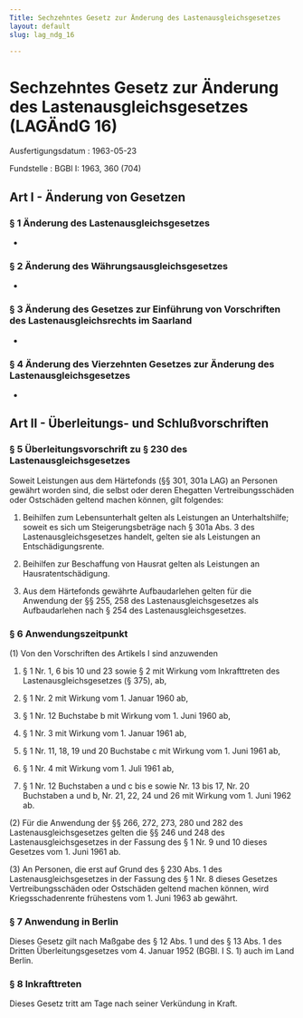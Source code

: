 ```yaml
---
Title: Sechzehntes Gesetz zur Änderung des Lastenausgleichsgesetzes
layout: default
slug: lag_ndg_16

---
```


# Sechzehntes Gesetz zur Änderung des Lastenausgleichsgesetzes (LAGÄndG 16)

Ausfertigungsdatum
:   1963-05-23

Fundstelle
:   BGBl I: 1963, 360 (704)



## Art I - Änderung von Gesetzen



### § 1 Änderung des Lastenausgleichsgesetzes

-


### § 2 Änderung des Währungsausgleichsgesetzes

-


### § 3 Änderung des Gesetzes zur Einführung von Vorschriften des Lastenausgleichsrechts im Saarland

-


### § 4 Änderung des Vierzehnten Gesetzes zur Änderung des Lastenausgleichsgesetzes

-


## Art II - Überleitungs- und Schlußvorschriften



### § 5 Überleitungsvorschrift zu § 230 des Lastenausgleichsgesetzes

Soweit Leistungen aus dem Härtefonds (§§ 301, 301a LAG) an Personen
gewährt worden sind, die selbst oder deren Ehegatten
Vertreibungsschäden oder Ostschäden geltend machen können, gilt
folgendes:

1.  Beihilfen zum Lebensunterhalt gelten als Leistungen an
    Unterhaltshilfe; soweit es sich um Steigerungsbeträge nach § 301a Abs.
    3 des Lastenausgleichsgesetzes handelt, gelten sie als Leistungen an
    Entschädigungsrente.


2.  Beihilfen zur Beschaffung von Hausrat gelten als Leistungen an
    Hausratentschädigung.


3.  Aus dem Härtefonds gewährte Aufbaudarlehen gelten für die Anwendung
    der §§ 255, 258 des Lastenausgleichsgesetzes als Aufbaudarlehen nach §
    254 des Lastenausgleichsgesetzes.





### § 6 Anwendungszeitpunkt

(1) Von den Vorschriften des Artikels I sind anzuwenden

1.  § 1 Nr. 1, 6 bis 10 und 23 sowie § 2 mit Wirkung vom Inkrafttreten des
    Lastenausgleichsgesetzes (§ 375), ab,


2.  § 1 Nr. 2 mit Wirkung vom 1. Januar 1960 ab,


3.  § 1 Nr. 12 Buchstabe b mit Wirkung vom 1. Juni 1960 ab,


4.  § 1 Nr. 3 mit Wirkung vom 1. Januar 1961 ab,


5.  § 1 Nr. 11, 18, 19 und 20 Buchstabe c mit Wirkung vom 1. Juni 1961 ab,


6.  § 1 Nr. 4 mit Wirkung vom 1. Juli 1961 ab,


7.  § 1 Nr. 12 Buchstaben a und c bis e sowie Nr. 13 bis 17, Nr. 20
    Buchstaben a und b, Nr. 21, 22, 24 und 26 mit Wirkung vom 1. Juni 1962
    ab.




(2) Für die Anwendung der §§ 266, 272, 273, 280 und 282 des
Lastenausgleichsgesetzes gelten die §§ 246 und 248 des
Lastenausgleichsgesetzes in der Fassung des § 1 Nr. 9 und 10 dieses
Gesetzes vom 1. Juni 1961 ab.

(3) An Personen, die erst auf Grund des § 230 Abs. 1 des
Lastenausgleichsgesetzes in der Fassung des § 1 Nr. 8 dieses Gesetzes
Vertreibungsschäden oder Ostschäden geltend machen können, wird
Kriegsschadenrente frühestens vom 1. Juni 1963 ab gewährt.


### § 7 Anwendung in Berlin

Dieses Gesetz gilt nach Maßgabe des § 12 Abs. 1 und des § 13 Abs. 1
des Dritten Überleitungsgesetzes vom 4. Januar 1952 (BGBl. I S. 1)
auch im Land Berlin.


### § 8 Inkrafttreten

Dieses Gesetz tritt am Tage nach seiner Verkündung in Kraft.

